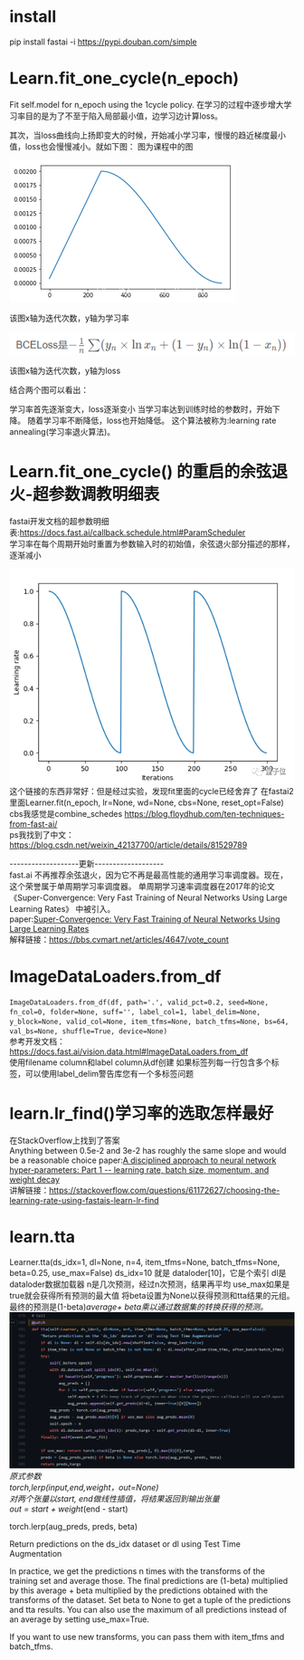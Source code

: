 # install
pip install fastai -i https://pypi.douban.com/simple

# Learn.fit_one_cycle(n_epoch)
Fit self.model for n_epoch using the 1cycle policy.
在学习的过程中逐步增大学习率目的是为了不至于陷入局部最小值，边学习边计算loss。

其次，当loss曲线向上扬即变大的时候，开始减小学习率，慢慢的趋近梯度最小值，loss也会慢慢减小。就如下图：
图为课程中的图

![](../img/img.png)

该图x轴为迭代次数，y轴为学习率

![](../img/img1.png)

该图x轴为迭代次数，y轴为loss

结合两个图可以看出：

学习率首先逐渐变大，loss逐渐变小
当学习率达到训练时给的参数时，开始下降。
随着学习率不断降低，loss也开始降低。
这个算法被称为:learning rate annealing(学习率退火算法)。

# Learn.fit_one_cycle() 的重启的余弦退火-超参数调教明细表
fastai开发文档的超参数明细表:https://docs.fast.ai/callback.schedule.html#ParamScheduler  
学习率在每个周期开始时重置为参数输入时的初始值，余弦退火部分描述的那样，逐渐减小

![](../img/img_7.png)  
这个链接的东西非常好：但是经过实验，发现fit里面的cycle已经舍弃了
在fastai2 里面Learner.fit(n_epoch, lr=None, wd=None, cbs=None, reset_opt=False)
cbs我感觉是combine_schedes
https://blog.floydhub.com/ten-techniques-from-fast-ai/  
ps我找到了中文：  https://blog.csdn.net/weixin_42137700/article/details/81529789

-------------------更新-------------------  
fast.ai 不再推荐余弦退火，因为它不再是最高性能的通用学习率调度器。现在，这个荣誉属于单周期学习率调度器。
单周期学习速率调度器在2017年的论文 《Super-Convergence: Very Fast Training of Neural Networks Using Large Learning Rates》 中被引入。  
paper:[Super-Convergence: Very Fast Training of Neural Networks Using Large Learning Rates](../paper/SCVFTONNULLR.pdf)  
解释链接：https://bbs.cvmart.net/articles/4647/vote_count

# ImageDataLoaders.from_df
`ImageDataLoaders.from_df(df, path='.', valid_pct=0.2, seed=None, fn_col=0, folder=None, suff='', label_col=1, label_delim=None, y_block=None, valid_col=None, item_tfms=None, batch_tfms=None, bs=64, val_bs=None, shuffle=True, device=None)`  
参考开发文档：https://docs.fast.ai/vision.data.html#ImageDataLoaders.from_df  
使用filename column和label column从df创建
如果标签列每一行包含多个标签，可以使用label_delim警告库您有一个多标签问题

# learn.lr_find()学习率的选取怎样最好
在StackOverflow上找到了答案  
Anything between 0.5e-2 and 3e-2 has roughly the same slope and would be a reasonable choice
paper:[A disciplined approach to neural network hyper-parameters: Part 1 -- learning rate, batch size, momentum, and weight decay](paper/ADATNNHP.pdf)    
讲解链接：https://stackoverflow.com/questions/61172627/choosing-the-learning-rate-using-fastais-learn-lr-find  


# learn.tta
Learner.tta(ds_idx=1, dl=None, n=4, item_tfms=None, batch_tfms=None, beta=0.25, use_max=False)
ds_idx=10 就是 dataloder[10]，它是个索引
dl是dataloder数据加载器
n是几次预测，经过n次预测，结果再平均
use_max如果是true就会获得所有预测的最大值
将beta设置为None以获得预测和tta结果的元组。
最终的预测是(1-beta)*average+ beta乘以通过数据集的转换获得的预测。
![](../img/img_10.png)
原式参数  
torch,lerp(input,end,weight，out=None)   
对两个张量以start, end做线性插值，将结果返回到输出张量  
out = start + weight*(end - start)  

torch.lerp(aug_preds, preds, beta)  

Return predictions on the ds_idx dataset or dl using Test Time Augmentation

In practice, we get the predictions n times with the transforms of the training set and average those. The final predictions are (1-beta) multiplied by this average + beta multiplied by the predictions obtained with the transforms of the dataset. Set beta to None to get a tuple of the predictions and tta results. You can also use the maximum of all predictions instead of an average by setting use_max=True.

If you want to use new transforms, you can pass them with item_tfms and batch_tfms.